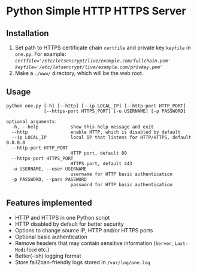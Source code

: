 # Python Simple HTTP HTTPS Server

## Installation

1. Set path to HTTPS certificate chain `certfile` and private key `keyfile` in `one.py`. For example: 
   *`certfile='/etc/letsencrypt/live/example.com/fullchain.pem'`*
   *`keyfile='/etc/letsencrypt/live/example.com/privkey.pem'`*
1. Make a `./www/` directory, which will be the web root.

## Usage
~~~
python one.py [-h] [--http] [--ip LOCAL_IP] [--http-port HTTP_PORT]
              [--https-port HTTPS_PORT] [-u USERNAME] [-p PASSWORD]

optional arguments:
  -h, --help            show this help message and exit
  --http                enable HTTP, which is disabled by default
  --ip LOCAL_IP         local IP that listens for HTTP/HTTPS, default 0.0.0.0
  --http-port HTTP_PORT
                        HTTP port, default 80
  --https-port HTTPS_PORT
                        HTTPS port, default 443
  -u USERNAME, --user USERNAME
                        username for HTTP basic authentication
  -p PASSWORD, --pass PASSWORD
                        password for HTTP basic authentication
~~~

## Features implemented

- HTTP and HTTPS in one Python script
- HTTP disabled by default for better security
- Options to change source IP, HTTP and/or HTTPS ports
- Optional basic authentication
- Remove headers that may contain sensitive information (`Server`, `Last-Modified` etc.)
- Better(-ish) logging format
- Store fail2ban-friendly logs stored in `/var/log/one.log`

